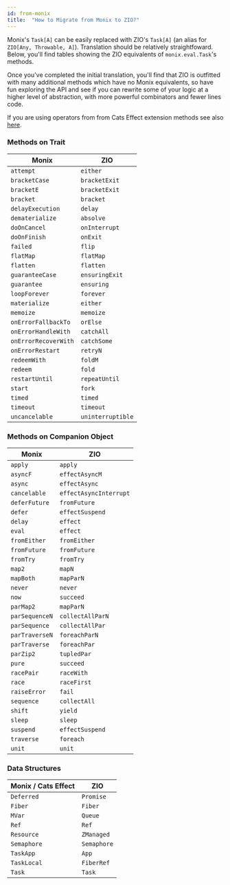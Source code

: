 ```yaml
---
id: from-monix
title:  "How to Migrate from Monix to ZIO?"
---
```


Monix's `Task[A]` can be easily replaced with ZIO's `Task[A]` (an alias for `ZIO[Any, Throwable, A]`).
Translation should be relatively straightfoward. Below, you'll find tables showing the ZIO equivalents of 
 `monix.eval.Task`'s methods. 

Once you've completed the initial translation, you'll find that ZIO is outfitted with many additional
methods which have no Monix equivalents, so have fun exploring the API and see if you can rewrite some
of your logic at a higher level of abstraction, with more powerful combinators and fewer lines code.

If you are using operators from from Cats Effect extension methods see also 
[here](https://zio.dev/docs/guides/migrate/from-cats-effect).

### Methods on Trait

| Monix | ZIO |
|-------|-----|
| `attempt` | `either` |
| `bracketCase` | `bracketExit` |
| `bracketE` | `bracketExit` |
| `bracket` | `bracket` |
| `delayExecution` | `delay` |
| `dematerialize` | `absolve` |
| `doOnCancel` | `onInterrupt` |
| `doOnFinish` | `onExit` |
| `failed` | `flip` |
| `flatMap` | `flatMap` |
| `flatten` | `flatten` |
| `guaranteeCase` | `ensuringExit` |
| `guarantee` | `ensuring` |
| `loopForever` | `forever` |
| `materialize` | `either` |
| `memoize` | `memoize` |
| `onErrorFallbackTo` | `orElse` |
| `onErrorHandleWith` | `catchAll` |
| `onErrorRecoverWith` | `catchSome` |
| `onErrorRestart` | `retryN` |
| `redeemWith` | `foldM` |
| `redeem` | `fold` |
| `restartUntil` | `repeatUntil` |
| `start` | `fork` |
| `timed` | `timed` |
| `timeout` | `timeout` |
| `uncancelable` | `uninterruptible` |

### Methods on Companion Object

| Monix  | ZIO |
|-------|-----|
| `apply` | `apply` |
| `asyncF` | `effectAsyncM` |
| `async` | `effectAsync` |
| `cancelable` | `effectAsyncInterrupt` |
| `deferFuture` | `fromFuture` |
| `defer` | `effectSuspend` |
| `delay` | `effect` |
| `eval` | `effect` |
| `fromEither` | `fromEither` |
| `fromFuture` | `fromFuture` |
| `fromTry` | `fromTry` |
| `map2` | `mapN` |
| `mapBoth` | `mapParN` |
| `never` | `never` |
| `now` | `succeed` |
| `parMap2` | `mapParN` |
| `parSequenceN` | `collectAllParN` |
| `parSequence` | `collectAllPar` |
| `parTraverseN` | `foreachParN` |
| `parTraverse` | `foreachPar` |
| `parZip2` | `tupledPar` |
| `pure` | `succeed` |
| `racePair` | `raceWith` |
| `race` | `raceFirst` |
| `raiseError` | `fail` |
| `sequence` | `collectAll` |
| `shift` | `yield` |
| `sleep` | `sleep` |
| `suspend` | `effectSuspend` |
| `traverse` | `foreach` |
| `unit` | `unit` |

### Data Structures

| Monix / Cats Effect | ZIO |
|-------|-----|
| `Deferred` | `Promise` |
| `Fiber` | `Fiber` |
| `MVar` | `Queue` |
| `Ref` | `Ref` |
| `Resource` | `ZManaged` |
| `Semaphore` | `Semaphore` |
| `TaskApp` | `App` |
| `TaskLocal` | `FiberRef` |
| `Task` | `Task` |

